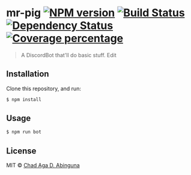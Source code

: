 # mr-pig [![NPM version][npm-image]][npm-url] [![Build Status][travis-image]][travis-url] [![Dependency Status][daviddm-image]][daviddm-url] [![Coverage percentage][coveralls-image]][coveralls-url]
> A DiscordBot that&#39;ll do basic stuff. Edit

## Installation

Clone this repository, and run:
```sh
$ npm install
```

## Usage

```js
$ npm run bot
```
## License

MIT © [Chad Aga D. Abinguna](https://github.com/HyperVx2)


[npm-image]: https://badge.fury.io/js/mr-pig.svg
[npm-url]: https://npmjs.org/package/mr-pig
[travis-image]: https://travis-ci.org/HyperVx2/mr-pig.svg?branch=master
[travis-url]: https://travis-ci.org/HyperVx2/mr-pig
[daviddm-image]: https://david-dm.org/HyperVx2/mr-pig.svg?theme=shields.io
[daviddm-url]: https://david-dm.org/HyperVx2/mr-pig
[coveralls-image]: https://coveralls.io/repos/HyperVx2/mr-pig/badge.svg
[coveralls-url]: https://coveralls.io/r/HyperVx2/mr-pig
